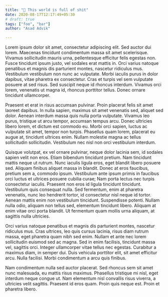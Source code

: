 ```yaml
---
title: "👋 This world is full of shit"
date: 2020-08-17T12:17:49+05:30
# draft: true
tags: ["foo", "bar"]
author: "Asad Advik"

---
```


Lorem ipsum dolor sit amet, consectetur adipiscing elit. Sed auctor dui lorem. Maecenas tincidunt condimentum massa sit amet scelerisque. Vivamus sollicitudin mauris urna, pellentesque efficitur felis egestas non. Fusce tincidunt ipsum justo, vel sodales erat mattis in. Orci varius natoque penatibus et magnis dis parturient montes, nascetur ridiculus mus. Vestibulum vestibulum non nunc ac vulputate. Morbi iaculis purus in dolor dapibus, vitae pharetra ex consectetur. Cras et turpis vel sem vulputate posuere at sed risus. Sed suscipit neque id rhoncus interdum. Vivamus orci lorem, venenatis ut magna id, rhoncus porttitor tellus. Donec ornare tincidunt ullamcorper.

Praesent et erat in risus accumsan pulvinar. Proin placerat felis sit amet laoreet dapibus. In nulla sapien, maximus sit amet venenatis sed, aliquet sed dolor. Aenean interdum massa quis nulla porta vulputate. Vivamus leo purus, tristique ut arcu tempor, accumsan tempus arcu. Donec ultricies libero lorem, et dictum est commodo eu. Morbi orci sapien, luctus ac vulputate sit amet, tempor non turpis. Phasellus quam lorem, placerat eu augue at, tincidunt ultrices enim. Nullam molestie magna ac tellus sollicitudin sollicitudin. Vestibulum nec nisl non orci vestibulum interdum.

Quisque volutpat, ex vel ornare pulvinar, neque dolor lacinia sem, id sodales sapien velit non eros. Etiam bibendum tincidunt pretium. Nam tincidunt mattis neque ut rutrum. Nunc iaculis ligula eros, eget blandit libero posuere sed. Aliquam finibus aliquet massa in blandit. Donec at eros faucibus, pretium sem a, commodo ipsum. Vestibulum ante ipsum primis in faucibus orci luctus et ultrices posuere cubilia curae; Nam porta lectus nec turpis consectetur iaculis. Praesent non eros id ligula tincidunt tincidunt. Vestibulum quis consequat nulla. Sed fermentum, enim at pharetra venenatis, nunc leo hendrerit tortor, id consectetur nisl neque id tortor. Aenean mattis enim non vestibulum tincidunt. Suspendisse potenti. Nullam nulla odio, aliquam non tellus sed, elementum tincidunt libero. Aliquam at enim vitae orci porta blandit. Ut fermentum quam mollis urna aliquam, at sagittis nulla ultricies.

Orci varius natoque penatibus et magnis dis parturient montes, nascetur ridiculus mus. Cras ultrices, leo quis cursus lacinia, risus diam rutrum massa, eget pharetra quam nibh sed enim. Nullam et ante nec lorem sollicitudin euismod sed ac magna. Sed in enim facilisis, tincidunt massa vel, sagittis orci. Integer ullamcorper vitae tellus nec egestas. Curabitur a maximus diam, in semper dui. Duis vehicula porttitor elit, sit amet efficitur arcu. Nulla facilisi. Morbi condimentum a arcu quis finibus.

Nam condimentum nulla sed auctor placerat. Sed rhoncus sem sit amet nunc malesuada, eu mattis risus maximus. Phasellus tristique mi nisl, eget interdum neque congue ut. Nam elementum nisl convallis risus viverra, a ultricies velit sagittis. Praesent id eros quam. Proin quis neque est. Proin et pharetra libero.
